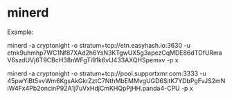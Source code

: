 # minerd

Example:

minerd -a cryptonight -o stratum+tcp://etn.easyhash.io:3630 -u  etnk9uhmhp7WC1Nf87XAd2h6YsN3KTgwUX5g3apezCqMDE86dTDfURmaV6szdUVj6T9CBcH38nWFgTi91k6vU433AXQHSpemxv -p x

minerd -a cryptonight -o stratum+tcp://pool.supportxmr.com:3333 -u 45pwYiBt5vvWm6KgsAkGkrZztC7NthMbEMMvgUGD6SitK7YDbPgFvJS2mNiW4Fx4Pb2oncinP92A1j7uVxHdjCmKHQpPjHH.panda4-CPU  -p x


